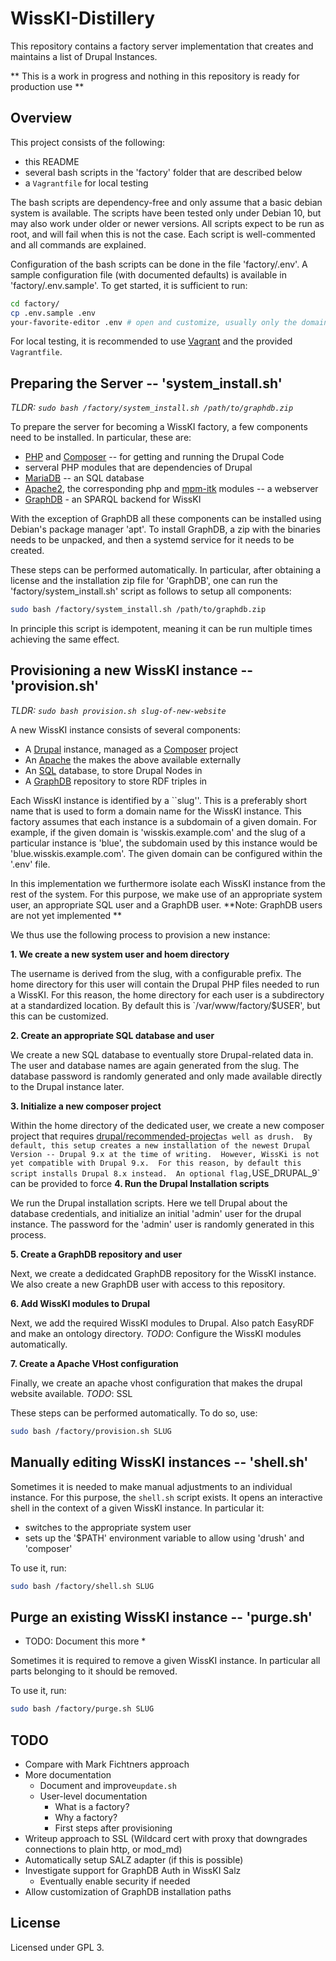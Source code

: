 # WissKI-Distillery

This repository contains a factory server implementation that creates and maintains a list of Drupal Instances. 

** This is a work in progress and nothing in this repository is ready for production use ** 

## Overview

This project consists of the following:

- this README
- several bash scripts in the 'factory' folder that are described below
- a `Vagrantfile` for local testing

The bash scripts are dependency-free and only assume that a basic debian system is available. 
The scripts have been tested only under Debian 10, but may also work under older or newer versions. 
All scripts expect to be run as root, and will fail when this is not the case. 
Each script is well-commented and all commands are explained. 

Configuration of the bash scripts can be done in the file 'factory/.env'. 
A sample configuration file (with documented defaults) is available in 'factory/.env.sample'. 
To get started, it is sufficient to run:

```bash
cd factory/
cp .env.sample .env
your-favorite-editor .env # open and customize, usually only the domain needs adjusting
```

For local testing, it is recommended to use [Vagrant](https://www.vagrantup.com/) and the provided `Vagrantfile`. 

## Preparing the Server -- 'system_install.sh'

*TLDR: `sudo bash /factory/system_install.sh /path/to/graphdb.zip`*

To prepare the server for becoming a WissKI factory, a few components need to be installed. 
In particular, these are:
- [PHP](https://www.php.net/) and [Composer](https://getcomposer.org/) -- for getting and running the Drupal Code
- serveral PHP modules that are dependencies of Drupal
- [MariaDB](https://mariadb.org/) -- an SQL database
- [Apache2](https://httpd.apache.org/), the corresponding php and [mpm-itk](http://mpm-itk.sesse.net/) modules -- a webserver
- [GraphDB](http://graphdb.ontotext.com/) - an SPARQL backend for WissKI

With the exception of GraphDB all these components can be installed using Debian's package manager 'apt'. 
To install GraphDB, a zip with the binaries needs to be unpacked, and then a systemd service for it needs to be created. 

These steps can be performed automatically. 
In particular, after obtaining a license and the installation zip file for 'GraphDB', one can run the 'factory/system_install.sh' script as follows to setup all components:

```bash
sudo bash /factory/system_install.sh /path/to/graphdb.zip
```

In principle this script is idempotent, meaning it can be run multiple times achieving the same effect. 

## Provisioning a new WissKI instance  -- 'provision.sh'

*TLDR: `sudo bash provision.sh slug-of-new-website`*

A new WissKI instance consists of several components:

- A [Drupal](https://www.drupal.org/) instance, managed as a [Composer](https://getcomposer.org/) project
- An [Apache](https://httpd.apache.org/) the makes the above available externally
- An [SQL](https://mariadb.org/) database, to store Drupal Nodes in
- A [GraphDB](https://graphdb.ontotext.com/) repository to store RDF triples in

Each WissKI instance is identified by a ``slug''. 
This is a preferably short name that is used to form a domain name for the WissKI instance. 
This factory assumes that each instance is a subdomain of a given domain. 
For example, if the given domain is 'wisskis.example.com' and the slug of a particular instance is 'blue', the subdomain used by this instance would be 'blue.wisskis.example.com'. 
The given domain can be configured within the '.env' file. 

In this implementation we furthermore isolate each WissKI instance from the rest of the system.
For this purpose, we make use of an appropriate system user, an appropriate SQL user and a GraphDB user. 
**Note: GraphDB users are not yet implemented **

We thus use the following process to provision a new instance:

__1. We create a new system user and hoem directory__

The username is derived from the slug, with a configurable prefix. 
The home directory for this user will contain the Drupal PHP files needed to run a WissKI. 
For this reason, the home directory for each user is a subdirectory at a standardized location. 
By default this is `/var/www/factory/$USER', but this can be customized. 

__2. Create an appropriate SQL database and user__

We create a new SQL database to eventually store Drupal-related data in. 
The user and database names are again generated from the slug. 
The database password is randomly generated and only made available directly to the Drupal instance later. 

__3. Initialize a new composer project__

Within the home directory of the dedicated user, we create a new composer project that requires [drupal/recommended-project](https://github.com/drupal/recommended-project)` as well as drush. 
By default, this setup creates a new installation of the newest Drupal Version -- Drupal 9.x at the time of writing. 
However, WissKi is not yet compatible with Drupal 9.x. 
For this reason, by default this script installs Drupal 8.x instead. 
An optional flag, `USE_DRUPAL_9` can be provided to force
__4. Run the Drupal Installation scripts__

We run the Drupal installation scripts. 
Here we tell Drupal about the database credentials, and initialize an initial 'admin' user for the drupal instance. 
The password for the 'admin' user is randomly generated in this process. 

__5. Create a GraphDB repository and user__

Next, we create a dedidcated GraphDB repository for the WissKI instance. 
We also create a new GraphDB user with access to this repository. 

__6. Add WissKI modules to Drupal__

Next, we add the required WissKI modules to Drupal. 
Also patch EasyRDF and make an ontology directory. 
*TODO*: Configure the WissKI modules automatically. 

__7. Create a Apache VHost configuration__

Finally, we create an apache vhost configuration that makes the drupal website available. 
*TODO*: SSL


These steps can be performed automatically. 
To do so, use:

```bash
sudo bash /factory/provision.sh SLUG
```

## Manually editing WissKI instances -- 'shell.sh'

Sometimes it is needed to make manual adjustments to an individual instance. 
For this purpose, the `shell.sh` script exists. 
It opens an interactive shell in the context of a given WissKI instance. 
In particular it:
- switches to the appropriate system user
- sets up the '$PATH' environment variable to allow using 'drush' and 'composer'

To use it, run:

```bash
sudo bash /factory/shell.sh SLUG
```

## Purge an existing WissKI instance -- 'purge.sh'

* TODO: Document this more *


Sometimes it is required to remove a given WissKI instance. 
In particular all parts belonging to it should be removed. 


To use it, run:

```bash
sudo bash /factory/purge.sh SLUG
```


## TODO

- Compare with Mark Fichtners approach
- More documentation
    - Document and improve`update.sh`
    - User-level documentation
        - What is a factory?
        - Why a factory?
        - First steps after provisioning
- Writeup approach to SSL (Wildcard cert with proxy that downgrades connections to plain http, or mod_md)
- Automatically setup SALZ adapter (if this is possible)
- Investigate support for GraphDB Auth in WissKI Salz
    - Eventually enable security if needed
- Allow customization of GraphDB installation paths


## License

Licensed under GPL 3. 
